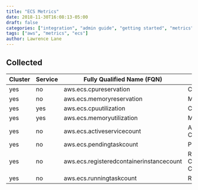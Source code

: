 ```yaml
---
title: "ECS Metrics"
date: 2018-11-30T16:08:13-05:00
draft: false
categories: ["integration", "admin guide", "getting started", "metrics"]
tags: ["aws", "metrics", "ecs"]
author: Lawrence Lane
---
```


## Collected

| Cluster | Service | Fully Qualified Name (FQN)               | AWS Metric                           | Statistic | Units   | Max  | BASE | UTIL |
|---------|---------|------------------------------------------|--------------------------------------|-----------|---------|------|------|------|
| yes     | no      | aws.ecs.cpureservation                   | CPUReservation                       | average   | percent | 100  | yes  |      |
| yes     | no      | aws.ecs.memoryreservation                | MemoryReservation                    | average   | percent | 100  | yes  |      |
| yes     | yes     | aws.ecs.cpuutilization                   | CPUUtilization                       | average   | percent | 100  | yes  | yes  |
| yes     | yes     | aws.ecs.memoryutilization                | MemoryUtilization                    | average   | percent | 100  | yes  | yes  |
| yes     | no      | aws.ecs.activeservicecount               | Active Service Count                 | average   |         | none | yes  |      |
| yes     | no      | aws.ecs.pendingtaskcount                 | Pending Task Count                   | average   |         | none | yes  |      |
| yes     | no      | aws.ecs.registeredcontainerinstancecount | Registered Containers Instance Count | average   |         | none | yes  |      |
| yes     | no      | aws.ecs.runningtaskcount                 | Running Task Count                   | average   |         | none | yes  |      |
            
